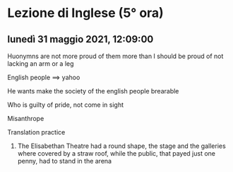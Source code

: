 

# Lezione di Inglese (5° ora)

## lunedì 31 maggio 2021, 12:09:00


Huonymns are not more proud of them more than I should be proud of not lacking an arm or a leg

English people $\implies$ yahoo

He wants make the society of the english people brearable


Who is guilty of pride, not come in sight


Misanthrope

Translation practice

1. The Elisabethan Theatre had a round shape, the stage and the galleries where covered by a straw roof, while the public, that payed just one penny, had to stand in the arena
<!--stackedit_data:
eyJoaXN0b3J5IjpbMTU1NjYwNDM5Miw4NjY3MDYyMTEsMTcxMz
cxNjU0MSwtMTcxNDMwMDU2N119
-->